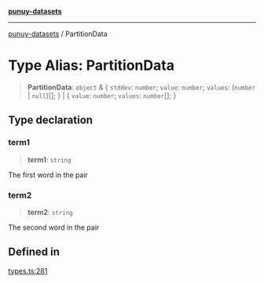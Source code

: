 [**punuy-datasets**](../README.md)

***

[punuy-datasets](../README.md) / PartitionData

# Type Alias: PartitionData

> **PartitionData**: `object` & \{ `stddev`: `number`; `value`: `number`; `values`: (`number` \| `null`)[]; \} \| \{ `value`: `number`; `values`: `number`[]; \}

## Type declaration

### term1

> **term1**: `string`

The first word in the pair

### term2

> **term2**: `string`

The second word in the pair

## Defined in

[types.ts:281](https://github.com/andrefs/punuy-datasets/blob/3623d098574f318c1a4505449b81b9032dc37e4a/src/lib/types.ts#L281)
